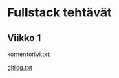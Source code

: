 # Fullstack tehtävät
## Viikko 1

[komentorivi.txt](https://github.com/lehtio/ot-harjoitustyo/blob/master/laskarit/viikko1/komentorivi.txt)

[gitlog.txt](https://github.com/lehtio/ot-harjoitustyo/blob/master/laskarit/viikko1/gitlog.txt)

